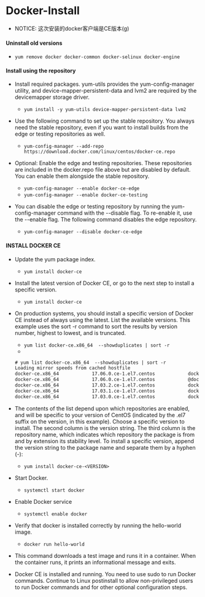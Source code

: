 # Docker-Install
- NOTICE: 这次安装的docker客户端是CE版本(g)

#### Uninstall old versions
- `yum remove docker docker-common docker-selinux docker-engine`

#### Install using the repository
- Install required packages. yum-utils provides the yum-config-manager utility, and device-mapper-persistent-data and lvm2 are required by the devicemapper storage driver.
  - `yum install -y yum-utils device-mapper-persistent-data lvm2`

- Use the following command to set up the stable repository. You always need the stable repository, even if you want to install builds from the edge or testing repositories as well.
  - `yum-config-manager --add-repo https://download.docker.com/linux/centos/docker-ce.repo`

- Optional: Enable the edge and testing repositories. These repositories are included in the docker.repo file above but are disabled by default. You can enable them alongside the stable repository.
  - `yum-config-manager --enable docker-ce-edge`
  - `yum-config-manager --enable docker-ce-testing`

- You can disable the edge or testing repository by running the yum-config-manager command with the --disable flag. To re-enable it, use the --enable flag. The following command disables the edge repository.
  - `yum-config-manager --disable docker-ce-edge`

#### INSTALL DOCKER CE
- Update the yum package index.
  - `yum install docker-ce`

- Install the latest version of Docker CE, or go to the next step to install a specific version.
  - `yum install docker-ce`

- On production systems, you should install a specific version of Docker CE instead of always using the latest. List the available versions. This example uses the sort -r command to sort the results by version number, highest to lowest, and is truncated.
  - `yum list docker-ce.x86_64  --showduplicates | sort -r`
  - 
  ``` xml
  # yum list docker-ce.x86_64  --showduplicates | sort -r
  Loading mirror speeds from cached hostfile
  docker-ce.x86_64            17.06.0.ce-1.el7.centos            docker-ce-stable 
  docker-ce.x86_64            17.06.0.ce-1.el7.centos            @docker-ce-stable
  docker-ce.x86_64            17.03.2.ce-1.el7.centos            docker-ce-stable 
  docker-ce.x86_64            17.03.1.ce-1.el7.centos            docker-ce-stable 
  docker-ce.x86_64            17.03.0.ce-1.el7.centos            docker-ce-stable 
  ```

- The contents of the list depend upon which repositories are enabled, and will be specific to your version of CentOS (indicated by the .el7 suffix on the version, in this example). Choose a specific version to install. The second column is the version string. The third column is the repository name, which indicates which repository the package is from and by extension its stability level. To install a specific version, append the version string to the package name and separate them by a hyphen (-):
  - `yum install docker-ce-<VERSION>`

- Start Docker.
  - `systemctl start docker`

- Enable Docker service
  - `systemctl enable docker`

- Verify that docker is installed correctly by running the hello-world image.
  - `docker run hello-world`

- This command downloads a test image and runs it in a container. When the container runs, it prints an informational message and exits.

- Docker CE is installed and running. You need to use sudo to run Docker commands. Continue to Linux postinstall to allow non-privileged users to run Docker commands and for other optional configuration steps.


